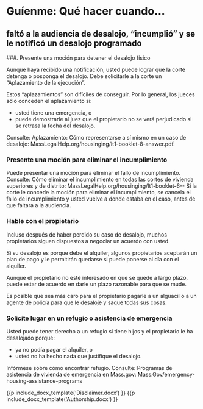 ﻿# Guíenme: Qué hacer cuando...
## faltó a la audiencia de desalojo, “incumplió” y se le notificó un desalojo programado

###. Presente una moción para detener el desalojo físico

Aunque haya recibido una notificación, usted puede lograr que la corte detenga o posponga el desalojo. Debe solicitarle a la corte un “Aplazamiento de la ejecución”.

Estos “aplazamientos” son difíciles de conseguir. Por lo general, los jueces sólo conceden el aplazamiento si:
   * usted tiene una emergencia, o
   * puede demostrarle al juez que el propietario no se verá perjudicado si se retrasa la fecha del desalojo.

Consulte: Aplazamiento: Cómo representarse a sí mismo en un caso de desalojo: MassLegalHelp.org/housinging/lt1-booklet-8-answer.pdf.

###  Presente una moción para eliminar el incumplimiento

Puede presentar una moción para eliminar el fallo de incumplimiento. Consulte: Cómo eliminar el incumplimiento en todas las cortes de vivienda superiores y de distrito: MassLegalHelp.org/housinging/lt1-booklet-6--
Si la corte le concede la moción para eliminar el incumplimiento, se cancela el fallo de incumplimiento y usted vuelve a donde estaba en el caso, antes de que faltara a la audiencia.

### Hable con el propietario
Incluso después de haber perdido su caso de desalojo, muchos propietarios siguen dispuestos a negociar un acuerdo con usted. 

Si su desalojo es porque debe el alquiler, algunos propietarios aceptarán un plan de pago y le permitirán quedarse si puede ponerse al día con el alquiler.

Aunque el propietario no esté interesado en que se quede a largo plazo, puede estar de acuerdo en darle un plazo razonable para que se mude.

Es posible que sea más caro para el propietario pagarle a un alguacil o a un agente de policía para que le desaloje y saque todas sus cosas.

###  Solicite lugar en un refugio o asistencia de emergencia

Usted puede tener derecho a un refugio si tiene hijos y el propietario le ha desalojado porque:
   * ya no podía pagar el alquiler, o
   * usted no ha hecho nada que justifique el desalojo.

Infórmese sobre cómo encontrar refugio. Consulte: Programas de asistencia de vivienda de emergencia en Mass.gov: Mass.Gov/emergency-housing-assistance-programs


























{{p include_docx_template(‘Disclaimer.docx’) }}
{{p include_docx_template('Authorship.docx') }}
